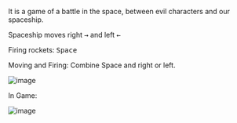 It is a game of a battle in the space, between evil characters and our spaceship.

Spaceship moves right <kbd>→</kbd> and left <kbd>←</kbd>

Firing rockets: <kbd>Space</kbd>

Moving and Firing: Combine Space and right or left.

![image](https://github.com/karroumBen/space-invaders/assets/96283456/3b83c5c3-aeb6-4f83-a301-d74bf37c4718)


In Game:

![image](https://github.com/karroumBen/space-invaders/assets/96283456/6a8b3e86-c612-4f37-8fb3-519a830e6334)

